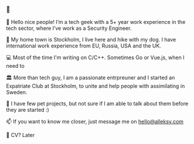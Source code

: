 ### 👋

🚀 Hello nice people! I’m a tech geek with a 5+ year work experience in the tech sector, where I’ve work as a Security Engineer.
 
📍 My home town is Stockholm, I live here and hike with my dog. I have international work experience from EU, Russia, USA and the UK.

💻 Most of the time I'm writing on С/С++. Sometimes Go or Vue.js, when I need to

🏛 More than tech guy, I am a passionate entrpreuner and I started an Expatriate Club at Stockholm, to unite and help people with assimilating in Sweden.

🐶 I have few pet projects, but not sure if I am able to talk about them before they are started :)

📫 If you want to know me closer, just message me on hello@alleksy.com

📝 CV? Later


